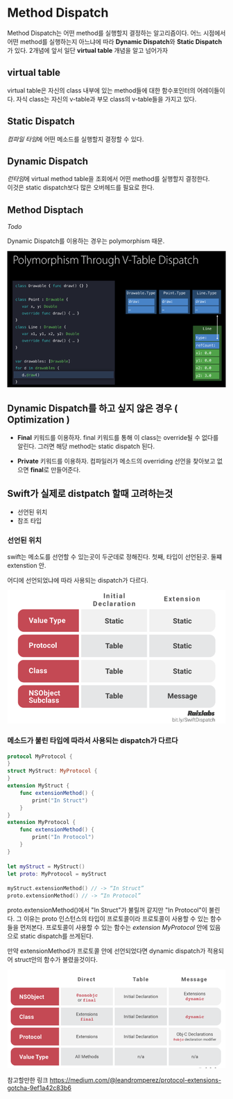 Method Dispatch
===

Method Dispatch는 어떤 method를 실행할지 결정하는 알고리즘이다. 어느 시점에서 어떤 method를 실행하는지 아느냐에 따라 **Dynamic Dispatch**와 **Static Dispatch**가 있다. 2개념에 앞서 일단 **virtual table** 개념을 알고 넘어가자

virtual table
---
virtual table은 자신의 class 내부에 있는 method들에 대한 함수포인터의 어레이들이다. 자식 class는 자신의 v-table과 부모 class의 v-table들을 가지고 있다. 


Static Dispatch
---
*컴파일 타임*에 어떤 메소드를 실행할지 결정할 수 있다.

Dynamic Dispatch
---
*런타임*에 virtual method table을 조회에서 어떤 method를 실행할지 결정한다.  
이것은 static dispatch보다 많은 오버헤드를 필요로 한다.

Method Disptach
---
*Todo*

 Dynamic Dispatch를 이용하는 경우는 polymorphism 때문. 

![weak](/swift/img/polymorphism.png)

Dynamic Dispatch를 하고 싶지 않은 경우 ( Optimization )
---
- **Final** 키워드를 이용하자. final 키워드를 통해 이 class는 override될 수 없다를 알린다. 그러면 해당 method는 static dispatch 된다. 

- **Private** 키워드를 이용하자. 컴파일러가 메소드의 overriding 선언을 찾아보고 없으면 **final**로 만들어준다.

Swift가 실제로 distpatch 할때 고려하는것
---
- 선언된 위치
- 참조 타입

### 선언된 위치

 swift는 메소도를 선언할 수 있는곳이 두군데로 정해진다. 첫째, 타입이 선언된곳. 둘쨰 extenstion 안.

어디에 선언되었냐에 따라 사용되는 dispatch가 다르다.


![weak](/swift/img/locationDispatch.png)

### 메소드가 불린 타입에 따라서 사용되는 dispatch가 다르다

~~~swift
protocol MyProtocol {
}
struct MyStruct: MyProtocol {
}
extension MyStruct {
    func extensionMethod() {
        print("In Struct")
    }
}
extension MyProtocol {
    func extensionMethod() {
        print("In Protocol")
    }
}
 
let myStruct = MyStruct()
let proto: MyProtocol = myStruct
 
myStruct.extensionMethod() // -> “In Struct”
proto.extensionMethod() // -> “In Protocol”
~~~

proto.extensionMethod()에서 "In Struct"가 불릴꺼 같지만 "In Protocol"이 불린다. 그 이유는 proto 인스턴스의 타입이 프로토콜이라 프로토콜이 사용할 수 있는 함수들을 먼저본다. 프로토콜이 사용할 수 있는 함수는 *extension MyProtocol* 안에 있음으로 static dispatch를 쓰게된다. 

만약 extensionMethod가 프로토콜 안에 선언되었다면 dynamic dispatch가 적용되어 struct안의 함수가 불렸을것이다.



![weak](/swift/img/dispatchSummary.png
)

참고할만한 링크
https://medium.com/@leandromperez/protocol-extensions-gotcha-9ef1a42c83b6

